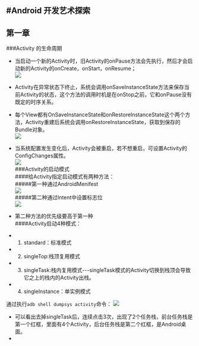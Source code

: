 #Android 开发艺术探索  
---
## 第一章  
###Activity 的生命周期  
* 当启动一个新的Activity时，旧Activity的onPause方法会先执行，然后才会启动新的Activity的onCreate，onStart，onResume；  
![](http://i.imgur.com/KGtVEmo.png)   
* Activity在异常状态下终止，系统会调用onSaveInstanceState方法来保存当前Activity的状态，这个方法的调用时机是在onStop之前，它和onPause没有既定的时序关系。
* 每个View都有OnSaveInstanceState和onRestoreInstanceState这个两个方法，Activity重建后系统会调用onRestoreInstanceState，获取到保存的Bundle对象。  
![](http://i.imgur.com/5keSn4K.png)   
* 当系统配置发生变化后，Activity会被重启，若不想重启，可设置Activity的ConfigChanges属性。   
![](http://i.imgur.com/vKiXWn8.png)  
###Activity的启动模式  
####给Activity指定启动模式有两种方法：   
#####第一种通过AndroidMenifest  
![](http://i.imgur.com/pGNfrCL.png)  
#####第二种通过Intent中设置标志位  
![](http://i.imgur.com/521Ao98.png)   

* 第二种方法的优先级要高于第一种  
####Activity启动4种模式：  
* 1. standard：标准模式
* 2. singleTop:栈顶复用模式
* 3. singleTask:栈内复用模式---singleTask模式的Activity切换到栈顶会导致它之上的栈内的Activity出栈。
* 4. singleInstance：单实例模式   

通过执行`adb shell dumpsys activity`命令：
![](http://i.imgur.com/AkTeGgv.png)  

* 可以看出去掉singleTask后，连续点击3次，出现了2个任务栈，前台任务栈是第一个红框，里面有4个Activity，后台任务栈是第二个红框，是Android桌面。  
* 
